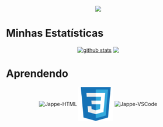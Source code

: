 <p align="center">
  <img src="https://media1.tenor.com/m/q5jlIpKPDCsAAAAd/pico.gif"/>

</p>

# Minhas Estatísticas
<P align="center">
  <a href="https://github.com/GclRuanit0/github-readme-stats"><img align="center" src="https://github-readme-stats.vercel.app/api?username=GclRuanit0&show_icons=true&include_all_commits=true&theme=dark&hide_border=true&align=center" alt="github stats" /></a> <a href="https://github.com/GclRuanit0/github-readme-stats"><img align="center" src="https://github-readme-stats.vercel.app/api/top-langs/?username=GclRuanit0&layout=compact&theme=dark&hide_border=true" /></a>

# Aprendendo
<div align="center" style="display: inline_block">
  <img align="center" alt="Jappe-HTML" height="95" width="95" src="https://cdn.jsdelivr.net/gh/devicons/devicon@latest/icons/html5/html5-original.svg">
  <img align="center" alt="Jappe-CSS" height="95" width="95" src="https://raw.githubusercontent.com/devicons/devicon/master/icons/css3/css3-original.svg">
    <img align="center" alt="Jappe-VSCode" height="95" width="95" src="https://cdn.jsdelivr.net/gh/devicons/devicon@latest/icons/vscode/vscode-original.svg">
</div>

